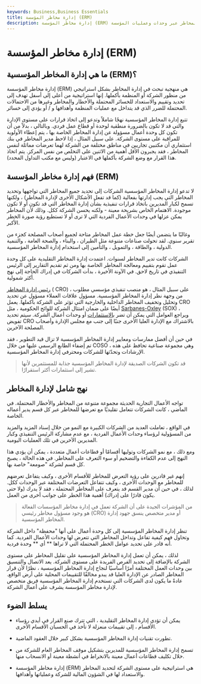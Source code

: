 ```yaml
---
keywords: Business,Business Essentials
title: إدارة مخاطر المؤسسة (ERM)
description: إدارة مخاطر المؤسسة (ERM) هي نهج شامل من أعلى إلى أسفل. إنه يقيم كيفية تأثير المخاطر ليس فقط على وحدات منعزلة محددة ، ولكن أيضًا على كيفية تطور المخاطر عبر وحدات وعمليات المؤسسة.
---
```


# إدارة مخاطر المؤسسة (ERM)
## ما هي إدارة المخاطر المؤسسية (ERM)؟

إدارة مخاطر المؤسسة (ERM) هي منهجية تبحث في إدارة المخاطر بشكل استراتيجي من منظور الشركة أو المنظمة بأكملها. إنها استراتيجية من أعلى إلى أسفل تهدف إلى تحديد وتقييم والاستعداد للخسائر المحتملة والأخطار والمخاطر وغيرها من الاحتمالات المحتملة للضرر الذي قد يتداخل مع عمليات المنظمة وأهدافها و / أو يؤدي إلى خسائر.

تتبع إدارة المخاطر المؤسسية نهجًا شاملاً وتدعو إلى اتخاذ قرارات على مستوى الإدارة والتي قد لا تكون بالضرورة منطقية لوحدة أو قطاع عمل فردي. وبالتالي ، بدلاً من أن تكون كل وحدة أعمال مسؤولة عن إدارة المخاطر الخاصة بها ، يتم إعطاء الأولوية للمراقبة على مستوى الشركة. على سبيل المثال ، إذا لاحظ مدير المخاطر في بنك استثماري أن مكتبين تجاريين في مناطق مختلفة من الشركة لهما تعرضات مماثلة لنفس المخاطر ، فقد يجبرون الأقل أهمية من الاثنين على التخلص من نفس المركز. يتم اتخاذ هذا القرار مع وضع الشركة بأكملها في الاعتبار (وليس مع مكتب التداول المحدد).

## فهم إدارة مخاطر المؤسسة (ERM)

لا تدعو إدارة المخاطر المؤسسية الشركات إلى تحديد جميع المخاطر التي تواجهها وتحديد المخاطر التي يجب إدارتها بفعالية (كما قد تفعل الأشكال الأخرى لإدارة المخاطر) ، ولكنها تسمح لكبار المديرين باتخاذ قرارات تنفيذية بشأن إدارة المخاطر التي قد تكون أو لا تكون موجودة. الاهتمام الخاص بشريحة معينة - ولكنه يحسن الشركة ككل. وذلك لأن المخاطر يمكن عزلها في وحدات الأعمال الفردية التي لا ترى أو لا تستطيع رؤية صورة الخطر الأكبر.

وغالبًا ما يتضمن أيضًا جعل خطة عمل المخاطر متاحة لجميع أصحاب المصلحة كجزء من تقرير سنوي. لقد تحولت صناعات متنوعة مثل الطيران ، والبناء ، والصحة العامة ، والتنمية الدولية ، والطاقة ، والتمويل ، والتأمين إلى استخدام إدارة المخاطر المؤسسية.

الشركات كانت تدير المخاطر لسنوات. اعتمدت إدارة المخاطر التقليدية على كل وحدة عمل تقوم بتقييم ومعالجة المخاطر الخاصة بها ومن ثم تقديم التقارير إلى الرئيس التنفيذي في تاريخ لاحق. في الآونة الأخيرة ، بدأت الشركات في إدراك الحاجة إلى نهج أكثر شمولية.

[رئيس إدارة المخاطر](/chief-risk-officer-cro) ( CRO) ، على سبيل المثال ، هو منصب تنفيذي مؤسسي مطلوب من وجهة نظر إدارة المخاطر المؤسسية. مسؤول علاقات العملاء مسؤول عن تحديد وتحليل وتخفيف المخاطر الداخلية والخارجية التي تؤثر على الشركة بأكملها. يعمل CRO أيضًا على ضمان امتثال الشركة للوائح الحكومية ، مثل [Sarbanes-Oxley](/sarbanesoxleyact) (SOX) ، ويراجع العوامل التي يمكن أن تضر [بالاستثمارات](/investment) أو وحدات أعمال الشركة. سيتم تحديد تفويض CRO بالاشتراك مع الإدارة العليا الأخرى جنبًا إلى جنب مع مجلس الإدارة وأصحاب المصلحة الآخرين.

في حين أن أفضل ممارسات ومعايير إدارة المخاطر المؤسسية لا تزال قيد التطوير ، فقد تم إضفاء الطابع الرسمي عليها من خلال COSO ، وهي مجموعة صناعية تحافظ على هذه الإرشادات وتحدّثها للشركات ومحترفي إدارة المخاطر المؤسسية.

> قد تكون الشركات الصديقة لإدارة المخاطر المؤسسية جذابة للمستثمرين لأنها تشير إلى استثمارات أكثر استقرارًا.

>

## نهج شامل لإدارة المخاطر

تواجه الأعمال التجارية الحديثة مجموعة متنوعة من المخاطر والأخطار المحتملة. في الماضي ، كانت الشركات تتعامل تقليديًا مع تعرضها للمخاطر عبر كل قسم يدير أعماله الخاصة.

في الواقع ، تعاملت العديد من الشركات الكبيرة مع النمو من خلال إسناد المزيد والمزيد من المسؤولية لرؤساء وحدات الأعمال الفردية ، مع عدم مشاركة الرئيس التنفيذي وكبار المديرين الآخرين في تلك العمليات اليومية.

ومع ذلك ، مع نمو الشركات وتوليها أقسامًا أو قطاعات أعمال متعددة ، يمكن أن يؤدي هذا النهج إلى عدم الكفاءة والتضخيم أو سوء التعرف على المخاطر. في هذه الحالة ، يصبح كل قسم لشركة "صومعة" خاصة بها.

إنهم غير قادرين على رؤية التعرض للمخاطر للأقسام الأخرى ، وكيف يتفاعل تعرضهم للمخاطر مع الوحدات الأخرى ، وكيف تتفاعل التعرضات المختلفة عبر الوحدات ككل. لذلك ، في حين أن مدير القسم قد يتعرف على المخاطر المحتملة ، فقد لا يدرك (ولا حتى يكون قادرًا على إدراك) أهمية هذا الخطر على جوانب أخرى من العمل.

> من المؤشرات الجيدة على أن الشركة تعمل في إدارة مخاطر المؤسسات الفعالة هو وجود مسؤول مخاطر رئيسي (CRO) أو مدير متخصص ينسق جهود إدارة المخاطر المؤسسية.

>

تنظر إدارة المخاطر المؤسسية إلى كل وحدة أعمال على أنها "محفظة" داخل الشركة وتحاول فهم كيفية تفاعل وتداخل المخاطر التي تتعرض لها وحدات الأعمال الفردية. كما أنه قادر على تحديد عوامل الخطر المحتملة التي لا تراها ** أي ** وحدة فردية.

لذلك ، يمكن أن تعمل إدارة المخاطر المؤسسية على تقليل المخاطر على مستوى الشركة بالإضافة إلى تحديد الفرص الفريدة على مستوى الشركة. يعد الاتصال والتنسيق بين وحدات العمل المختلفة أمرًا أساسيًا لنجاح إدارة المخاطر المؤسسية ، نظرًا لأن قرار المخاطر الصادر عن الإدارة العليا قد يبدو مخالفًا للتقييمات المحلية على أرض الواقع. عادةً ما يكون لدى الشركات التي تستخدم إدارة المخاطر المؤسسية فريق متخصص لإدارة مخاطر المؤسسة يشرف على أعمال الشركة.

## يسلط الضوء

- يمكن أن تؤدي إدارة المخاطر التقليدية ، التي تترك صنع القرار في أيدي رؤساء الأقسام ، إلى تقييمات منعزلة لا تأخذ في الحسبان الأقسام الأخرى.

- تطورت تقنيات إدارة المخاطر المؤسسية بشكل كبير خلال العقود الماضية.

- تسمح إدارة المخاطر المؤسسية للمديرين بتشكيل موقف المخاطر العام للشركة من خلال تكليف قطاعات أعمال معينة بالانخراط في أنشطة معينة أو الانسحاب منها.

- إدارة مخاطر المؤسسة (ERM) هي استراتيجية على مستوى الشركة لتحديد المخاطر والاستعداد لها في الشؤون المالية للشركة وعملياتها وأهدافها.

